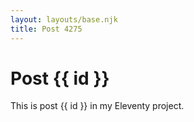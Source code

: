 ```yaml
---
layout: layouts/base.njk
title: Post 4275
---
```


# Post {{ id }}

This is post {{ id }} in my Eleventy project.
